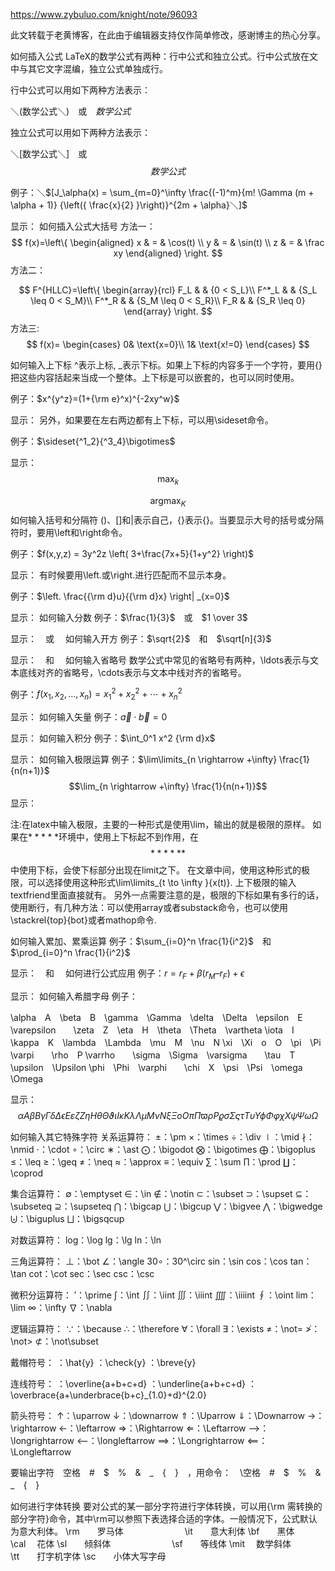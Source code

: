 https://www.zybuluo.com/knight/note/96093

此文转载于老黄博客，在此由于编辑器支持仅作简单修改，感谢博主的热心分享。

如何插入公式
LaTeX的数学公式有两种：行中公式和独立公式。行中公式放在文中与其它文字混编，独立公式单独成行。

行中公式可以用如下两种方法表示：

＼(数学公式＼)　或　$数学公式$

独立公式可以用如下两种方法表示：

＼[数学公式＼]　或　$$数学公式$$

例子：＼$[J_\alpha(x) = \sum_{m=0}^\infty \frac{(-1)^m}{m! \Gamma (m + \alpha + 1)} {\left({ \frac{x}{2} }\right)}^{2m + \alpha}＼]$

显示：
如何插入公式大括号
方法一：
$$
f(x)=\left\{
\begin{aligned}
x & = & \cos(t) \\
y & = & \sin(t) \\
z & = & \frac xy
\end{aligned}
\right.
$$
方法二：

$$
F^{HLLC}=\left\{
\begin{array}{rcl}
F_L       &      & {0      <      S_L}\\
F^*_L     &      & {S_L \leq 0 < S_M}\\
F^*_R     &      & {S_M \leq 0 < S_R}\\
F_R       &      & {S_R \leq 0}
\end{array} \right.
$$
方法三:
$$
f(x)=
\begin{cases}
0& \text{x=0}\\
1& \text{x!=0}
\end{cases}
$$

如何输入上下标
^表示上标, _表示下标。如果上下标的内容多于一个字符，要用{}把这些内容括起来当成一个整体。上下标是可以嵌套的，也可以同时使用。

例子：$x^{y^z}=(1+{\rm e}^x)^{-2xy^w}$

显示：
另外，如果要在左右两边都有上下标，可以用\sideset命令。

例子：$\sideset{^1_2}{^3_4}\bigotimes$

显示：
$$
\max_{k}
$$

$$
\mathop{argmax}_{K}
$$
如何输入括号和分隔符
()、[]和|表示自己，{}表示{}。当要显示大号的括号或分隔符时，要用\left和\right命令。

例子：$f(x,y,z) = 3y^2z \left( 3+\frac{7x+5}{1+y^2} \right)$

显示：
有时候要用\left.或\right.进行匹配而不显示本身。

例子：$\left. \frac{{\rm d}u}{{\rm d}x} \right| _{x=0}$

显示：
如何输入分数
例子：$\frac{1}{3}$　或　$1 \over 3$

显示：　或　
如何输入开方
例子：$\sqrt{2}$　和　$\sqrt[n]{3}$

显示：　和　
如何输入省略号
数学公式中常见的省略号有两种，\ldots表示与文本底线对齐的省略号，\cdots表示与文本中线对齐的省略号。

例子：$f(x_1,x_2,\ldots,x_n) = x_1^2 + x_2^2 + \cdots + x_n^2$

显示：
如何输入矢量
例子：$\vec{a} \cdot \vec{b}=0$

显示：
如何输入积分
例子：$\int_0^1 x^2 {\rm d}x$

显示：
如何输入极限运算
例子：$\lim\limits_{n \rightarrow +\infty} \frac{1}{n(n+1)}$ 
$$\lim_{n \rightarrow +\infty} \frac{1}{n(n+1)}$$ 
显示： 

注:在latex中输入极限，主要的一种形式是使用\lim，输出的就是极限的原样。 
如果在$*****$环境中，使用上下标起不到作用，在$$******$$中使用下标，会使下标部分出现在limit之下。 
在文章中间，使用这种形式的极限，可以选择使用这种形式\lim\limits_{t \to \infty }{x(t)}. 
上下极限的输入textfriend里面直接就有。 
另外一点需要注意的是，极限的下标如果有多行的话，使用断行，有几种方法：可以使用array或者substack命令，也可以使用\stackrel{top}{bot}或者mathop命令.

如何输入累加、累乘运算
例子：$\sum_{i=0}^n \frac{1}{i^2}$　和　$\prod_{i=0}^n \frac{1}{i^2}$

显示：　和　
如何进行公式应用
例子：$r = r_F+ \beta(r_M – r_F) + \epsilon$

显示： 
如何输入希腊字母
例子：

\alpha　A　\beta　B　\gamma　\Gamma　\delta　\Delta　\epsilon　E 
\varepsilon　　\zeta　Z　\eta　H　\theta　\Theta　\vartheta 
\iota　I　\kappa　K　\lambda　\Lambda　\mu　M　\nu　N 
\xi　\Xi　o　O　\pi　\Pi　\varpi　　\rho　P 
\varrho　　\sigma　\Sigma　\varsigma　　\tau　T　\upsilon　\Upsilon 
\phi　\Phi　\varphi　　\chi　X　\psi　\Psi　\omega　\Omega

显示：
$$
\alpha　A　\beta　B　\gamma　\Gamma　\delta　\Delta　\epsilon　E 
\varepsilon　　\zeta　Z　\eta　H　\theta　\Theta　\vartheta 
\iota　I　\kappa　K　\lambda　\Lambda　\mu　M　\nu　N 
\xi　\Xi　o　O　\pi　\Pi　\varpi　　\rho　P 
\varrho　　\sigma　\Sigma　\varsigma　　\tau　T　\upsilon　\Upsilon 
\phi　\Phi　\varphi　　\chi　X　\psi　\Psi　\omega　\Omega
$$


如何输入其它特殊字符
关系运算符：
±：\pm 
×：\times 
÷：\div 
∣：\mid 
∤：\nmid 
⋅：\cdot 
∘：\circ 
∗：\ast 
⨀：\bigodot 
⨂：\bigotimes 
⨁：\bigoplus 
≤：\leq 
≥：\geq 
≠：\neq 
≈：\approx 
≡：\equiv 
∑：\sum 
∏：\prod 
∐：\coprod

集合运算符：
∅：\emptyset 
∈：\in 
∉：\notin 
⊂：\subset 
⊃：\supset 
⊆：\subseteq 
⊇：\supseteq 
⋂：\bigcap 
⋃：\bigcup 
⋁：\bigvee 
⋀：\bigwedge 
⨄：\biguplus 
⨆：\bigsqcup

对数运算符：
log：\log 
lg：\lg 
ln：\ln

三角运算符：
⊥：\bot 
∠：\angle 
30∘：30^\circ 
sin：\sin 
cos：\cos 
tan：\tan 
cot：\cot 
sec：\sec 
csc：\csc

微积分运算符：
′：\prime 
∫：\int 
∬：\iint 
∭：\iiint 
⨌：\iiiint 
∮：\oint 
lim：\lim 
∞：\infty 
∇：\nabla

逻辑运算符：
∵：\because 
∴：\therefore 
∀：\forall 
∃：\exists 
≠：\not= 
≯：\not> 
⊄：\not\subset

戴帽符号：
：\hat{y} 
：\check{y} 
：\breve{y}

连线符号：
：\overline{a+b+c+d} 
：\underline{a+b+c+d} 
：\overbrace{a+\underbrace{b+c}_{1.0}+d}^{2.0}

箭头符号：
↑：\uparrow 
↓：\downarrow 
⇑：\Uparrow 
⇓：\Downarrow 
→：\rightarrow 
←：\leftarrow 
⇒：\Rightarrow 
⇐：\Leftarrow 
⟶：\longrightarrow 
⟵：\longleftarrow 
⟹：\Longrightarrow 
⟸：\Longleftarrow

要输出字符　空格　#　$　%　&　_　{　}　，用命令：　\空格　#　\$　\%　\&　_　{　}

如何进行字体转换
要对公式的某一部分字符进行字体转换，可以用{\rm 需转换的部分字符}命令，其中\rm可以参照下表选择合适的字体。一般情况下，公式默认为意大利体。 
\rm　　罗马体　　　　　　　\it　　意大利体 
\bf　　黑体　　　　　　　　\cal 　花体 
\sl　　倾斜体　　　　　　　\sf　　等线体 
\mit 　数学斜体　　　　　　\tt　　打字机字体 
\sc　　小体大写字母


